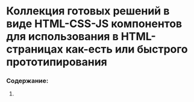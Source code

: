 # Коллекция готовых решений в виде HTML-CSS-JS компонентов для использования в HTML-страницах как-есть или быстрого прототипирования


### Содержание:

1. 